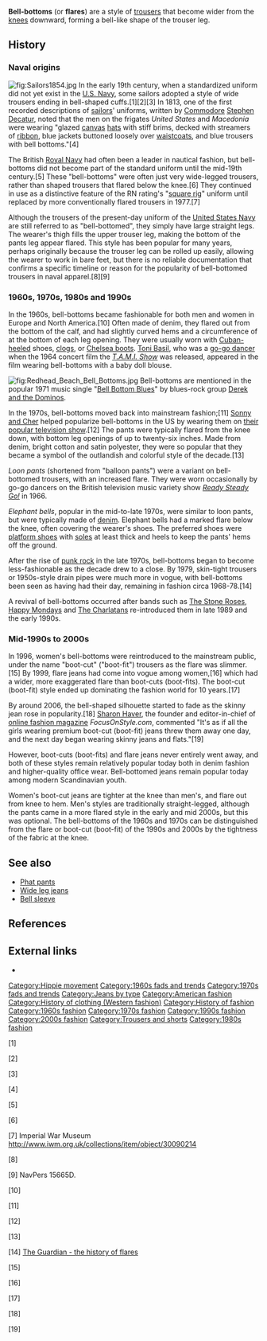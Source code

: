 **Bell-bottoms** (or **flares**) are a style of
[trousers](trousers "wikilink") that become wider from the
[knees](knee "wikilink") downward, forming a bell-like shape of the
trouser leg.

## History

### Naval origins

![](Sailors1854.jpg "fig:Sailors1854.jpg") In the early 19th century,
when a standardized uniform did not yet exist in the [U.S.
Navy](U.S._Navy "wikilink"), some sailors adopted a style of wide
trousers ending in bell-shaped cuffs.[1][2][3] In 1813, one of the first
recorded descriptions of [sailors](sailor "wikilink")' uniforms, written
by [Commodore](Commodore_(USN) "wikilink") [Stephen
Decatur](Stephen_Decatur "wikilink"), noted that the men on the frigates
*United States* and *Macedonia* were wearing "glazed
[canvas](canvas "wikilink") [hats](hat "wikilink") with stiff brims,
decked with streamers of [ribbon](ribbon "wikilink"), blue jackets
buttoned loosely over [waistcoats](waistcoat "wikilink"), and blue
trousers with bell bottoms."[4]

The British [Royal Navy](Royal_Navy "wikilink") had often been a leader
in nautical fashion, but bell-bottoms did not become part of the
standard uniform until the mid-19th century.[5] These "bell-bottoms"
were often just very wide-legged trousers, rather than shaped trousers
that flared below the knee.[6] They continued in use as a distinctive
feature of the RN rating's "[square rig](square_rig "wikilink")" uniform
until replaced by more conventionally flared trousers in 1977.[7]

Although the trousers of the present-day uniform of the [United States
Navy](United_States_Navy "wikilink") are still referred to as
"bell-bottomed", they simply have large straight legs. The wearer's
thigh fills the upper trouser leg, making the bottom of the pants leg
appear flared. This style has been popular for many years, perhaps
originally because the trouser leg can be rolled up easily, allowing the
wearer to work in bare feet, but there is no reliable documentation that
confirms a specific timeline or reason for the popularity of
bell-bottomed trousers in naval apparel.[8][9]

### 1960s, 1970s, 1980s and 1990s

In the 1960s, bell-bottoms became fashionable for both men and women in
Europe and North America.[10] Often made of denim, they flared out from
the bottom of the calf, and had slightly curved hems and a circumference
of at the bottom of each leg opening. They were usually worn with
[Cuban-heeled](High-heeled_footwear#Men_and_heels "wikilink") shoes,
[clogs](Clog_(shoe) "wikilink"), or [Chelsea
boots](Chelsea_boot "wikilink"). [Toni Basil](Toni_Basil "wikilink"),
who was a [go-go dancer](go-go_dancing "wikilink") when the 1964 concert
film the *[T.A.M.I. Show](T.A.M.I._Show "wikilink")* was released,
appeared in the film wearing bell-bottoms with a baby doll blouse.

![](Redhead_Beach_Bell_Bottoms.jpg "fig:Redhead_Beach_Bell_Bottoms.jpg")
Bell-bottoms are mentioned in the popular 1971 music single "[Bell
Bottom
Blues](Bell_Bottom_Blues_(Derek_and_the_Dominos_song) "wikilink")" by
blues-rock group [Derek and the
Dominos](Derek_and_the_Dominos "wikilink").

In the 1970s, bell-bottoms moved back into mainstream fashion;[11]
[Sonny and Cher](Sonny_and_Cher "wikilink") helped popularize
bell-bottoms in the US by wearing them on [their popular television
show](The_Sonny_&_Cher_Comedy_Hour "wikilink").[12] The pants were
typically flared from the knee down, with bottom leg openings of up to
twenty-six inches. Made from denim, bright cotton and satin polyester,
they were so popular that they became a symbol of the outlandish and
colorful style of the decade.[13]

*Loon pants* (shortened from "balloon pants") were a variant on
bell-bottomed trousers, with an increased flare. They were worn
occasionally by go-go dancers on the British television music variety
show *[Ready Steady Go!](Ready_Steady_Go! "wikilink")* in 1966.

*Elephant bells*, popular in the mid-to-late 1970s, were similar to loon
pants, but were typically made of [denim](denim "wikilink"). Elephant
bells had a marked flare below the knee, often covering the wearer's
shoes. The preferred shoes were [platform
shoes](platform_shoes "wikilink") with [soles](sole_(shoe) "wikilink")
at least thick and heels to keep the pants' hems off the ground.

After the rise of [punk rock](punk_rock "wikilink") in the late 1970s,
bell-bottoms began to become less-fashionable as the decade drew to a
close. By 1979, skin-tight trousers or 1950s-style drain pipes were much
more in vogue, with bell-bottoms been seen as having had their day,
remaining in fashion circa 1968-78.[14]

A revival of bell-bottoms occurred after bands such as [The Stone
Roses](The_Stone_Roses "wikilink"), [Happy
Mondays](Happy_Mondays "wikilink") and [The
Charlatans](The_Charlatans_(UK_band) "wikilink") re-introduced them in
late 1989 and the early 1990s.

### Mid-1990s to 2000s

In 1996, women's bell-bottoms were reintroduced to the mainstream
public, under the name "boot-cut" ("boot-fit") trousers as the flare was
slimmer.[15] By 1999, flare jeans had come into vogue among women,[16]
which had a wider, more exaggerated flare than boot-cuts (boot-fits).
The boot-cut (boot-fit) style ended up dominating the fashion world for
10 years.[17]

By around 2006, the bell-shaped silhouette started to fade as the skinny
jean rose in popularity.[18] [Sharon Haver](Sharon_Haver "wikilink"),
the founder and editor-in-chief of [online fashion
magazine](Online_magazine "wikilink") *FocusOnStyle.com*, commented
"It's as if all the girls wearing premium boot-cut (boot-fit) jeans
threw them away one day, and the next day began wearing skinny jeans and
flats."[19]

However, boot-cuts (boot-fits) and flare jeans never entirely went away,
and both of these styles remain relatively popular today both in denim
fashion and higher-quality office wear. Bell-bottomed jeans remain
popular today among modern Scandinavian youth.

Women's boot-cut jeans are tighter at the knee than men's, and flare out
from knee to hem. Men's styles are traditionally straight-legged,
although the pants came in a more flared style in the early and mid
2000s, but this was optional. The bell-bottoms of the 1960s and 1970s
can be distinguished from the flare or boot-cut (boot-fit) of the 1990s
and 2000s by the tightness of the fabric at the knee.

## See also

-   [Phat pants](Phat_pants "wikilink")
-   [Wide leg jeans](Wide_leg_jeans "wikilink")
-   [Bell sleeve](Bell_sleeve "wikilink")

## References

## External links

-

[Category:Hippie movement](Category:Hippie_movement "wikilink")
[Category:1960s fads and
trends](Category:1960s_fads_and_trends "wikilink") [Category:1970s fads
and trends](Category:1970s_fads_and_trends "wikilink") [Category:Jeans
by type](Category:Jeans_by_type "wikilink") [Category:American
fashion](Category:American_fashion "wikilink") [Category:History of
clothing (Western
fashion)](Category:History_of_clothing_(Western_fashion) "wikilink")
[Category:History of fashion](Category:History_of_fashion "wikilink")
[Category:1960s fashion](Category:1960s_fashion "wikilink")
[Category:1970s fashion](Category:1970s_fashion "wikilink")
[Category:1990s fashion](Category:1990s_fashion "wikilink")
[Category:2000s fashion](Category:2000s_fashion "wikilink")
[Category:Trousers and shorts](Category:Trousers_and_shorts "wikilink")
[Category:1980s fashion](Category:1980s_fashion "wikilink")

[1]

[2]

[3]

[4]

[5]

[6]

[7] Imperial War Museum
<http://www.iwm.org.uk/collections/item/object/30090214>

[8]

[9] NavPers 15665D.

[10]

[11]

[12]

[13]

[14] [The Guardian - the history of
flares](https://www.theguardian.com/fashion/gallery/2015/jan/24/the-history-of-flares-in-pictures)

[15]

[16]

[17]

[18]

[19]
